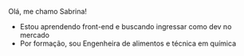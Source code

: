 Olá, me chamo Sabrina!

- Estou aprendendo front-end e buscando ingressar como dev no mercado
- Por formação, sou Engenheira de alimentos e técnica em química
